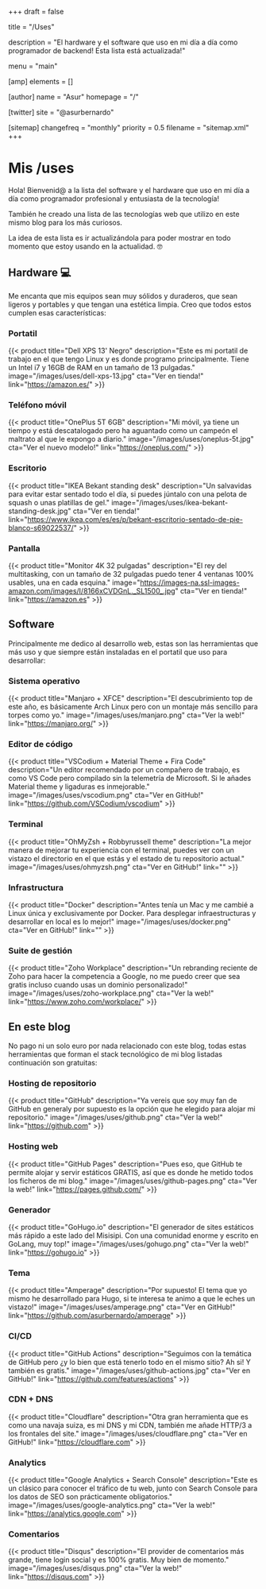 +++
draft = false

title = "/Uses"

description = "El hardware y el software que uso en mi día a día como programador de backend! Esta lista está actualizada!"

menu = "main"

[amp]
    elements = []

[author]
    name = "Asur"
    homepage = "/"

[twitter]
    site = "@asurbernardo"

[sitemap]
  changefreq = "monthly"
  priority = 0.5
  filename = "sitemap.xml"
+++

# Mis /uses

Hola! Bienvenid@ a la lista del software y el hardware que uso en mi día a día como programador profesional y entusiasta de la tecnología!

También he creado una lista de las tecnologías web que utilizo en este mismo blog para los más curiosos.

La idea de esta lista es ir actualizándola para poder mostrar en todo momento que estoy usando en la actualidad. 🤓

## Hardware 💻

Me encanta que mis equipos sean muy sólidos y duraderos, que sean ligeros y portables y que tengan una estética limpia. Creo que todos estos cumplen esas características:

### Portatil

{{< product
    title="Dell XPS 13' Negro"
    description="Este es mi portatil de trabajo en el que tengo Linux y es donde programo principalmente. Tiene un Intel i7 y 16GB de RAM en un tamaño de 13 pulgadas."
    image="/images/uses/dell-xps-13.jpg"
    cta="Ver en tienda!"
    link="https://amazon.es/" >}}

### Teléfono móvil

{{< product
    title="OnePlus 5T 6GB"
    description="Mi móvil, ya tiene un tiempo y está descatalogado pero ha aguantado como un campeón el maltrato al que le expongo a diario."
    image="/images/uses/oneplus-5t.jpg"
    cta="Ver el nuevo modelo!"
    link="https://oneplus.com/" >}}

### Escritorio

{{< product
    title="IKEA Bekant standing desk"
    description="Un salvavidas para evitar estar sentado todo el día, si puedes júntalo con una pelota de squash o unas platillas de gel."
    image="/images/uses/ikea-bekant-standing-desk.jpg"
    cta="Ver en tienda!"
    link="https://www.ikea.com/es/es/p/bekant-escritorio-sentado-de-pie-blanco-s69022537/" >}}

### Pantalla

{{< product
    title="Monitor 4K 32 pulgadas"
    description="El rey del multitasking, con un tamaño de 32 pulgadas puedo tener 4 ventanas 100% usables, una en cada esquina."
    image="https://images-na.ssl-images-amazon.com/images/I/8166xCVDGnL._SL1500_.jpg"
    cta="Ver en tienda!"
    link="https://amazon.es" >}}

## Software

Principalmente me dedico al desarrollo web, estas son las herramientas que más uso y que siempre están instaladas en el portatil que uso para desarrollar:

### Sistema operativo

{{< product
    title="Manjaro + XFCE"
    description="El descubrimiento top de este año, es básicamente Arch Linux pero con un montaje más sencillo para torpes como yo."
    image="/images/uses/manjaro.png"
    cta="Ver la web!"
    link="https://manjaro.org/" >}}

### Editor de código

{{< product
    title="VSCodium + Material Theme + Fira Code"
    description="Un editor recomendado por un compañero de trabajo, es como VS Code pero compilado sin la telemetría de Microsoft. Si le añades Material theme y ligaduras es inmejorable."
    image="/images/uses/vscodium.png"
    cta="Ver en GitHub!"
    link="https://github.com/VSCodium/vscodium" >}}

### Terminal

{{< product
    title="OhMyZsh + Robbyrussell theme"
    description="La mejor manera de mejorar tu experiencia con el terminal, puedes ver con un vistazo el directorio en el que estás y el estado de tu repositorio actual."
    image="/images/uses/ohmyzsh.png"
    cta="Ver en GitHub!"
    link="" >}}

### Infrastructura

{{< product
    title="Docker"
    description="Antes tenía un Mac y me cambié a Linux única y exclusivamente por Docker. Para desplegar infraestructuras y desarrollar en local es lo mejor!"
    image="/images/uses/docker.png"
    cta="Ver en GitHub!"
    link="" >}}

### Suite de gestión

{{< product
    title="Zoho Workplace"
    description="Un rebranding reciente de Zoho para hacer la competencia a Google, no me puedo creer que sea gratis incluso cuando usas un dominio personalizado!"
    image="/images/uses/zoho-workplace.png"
    cta="Ver la web!"
    link="https://www.zoho.com/workplace/" >}}

## En este blog

No pago ni un solo euro por nada relacionado con este blog, todas estas herramientas que forman el stack tecnológico de mi blog listadas continuación son gratuitas:

### Hosting de repositorio

{{< product
    title="GitHub"
    description="Ya vereis que soy muy fan de GitHub en generaly por supuesto es la opción que he elegido para alojar mi repositorio."
    image="/images/uses/github.png"
    cta="Ver la web!"
    link="https://github.com" >}}

### Hosting web

{{< product
    title="GitHub Pages"
    description="Pues eso, que GitHub te permite alojar y servir estáticos GRATIS, así que es donde he metido todos los ficheros de mi blog."
    image="/images/uses/github-pages.png"
    cta="Ver la web!"
    link="https://pages.github.com/" >}}

### Generador

{{< product
    title="GoHugo.io"
    description="El generador de sites estáticos más rápido a este lado del Misisipi. Con una comunidad enorme y escrito en GoLang, muy top!"
    image="/images/uses/gohugo.png"
    cta="Ver la web!"
    link="https://gohugo.io" >}}

### Tema

{{< product
    title="Amperage"
    description="Por supuesto! El tema que yo mismo he desarrollado para Hugo, si te interesa te animo a que le eches un vistazo!"
    image="/images/uses/amperage.png"
    cta="Ver en GitHub!"
    link="https://github.com/asurbernardo/amperage" >}}

### CI/CD

{{< product
    title="GitHub Actions"
    description="Seguimos con la temática de GitHub pero ¿y lo bien que está tenerlo todo en el mismo sitio? Ah si! Y también es gratis."
    image="/images/uses/github-actions.jpg"
    cta="Ver en GitHub!"
    link="https://github.com/features/actions" >}}

### CDN + DNS

{{< product
    title="Cloudflare"
    description="Otra gran herramienta que es como una navaja suiza, es mi DNS y mi CDN, también me añade HTTP/3 a los frontales del site."
    image="/images/uses/cloudflare.png"
    cta="Ver en GitHub!"
    link="https://cloudflare.com" >}}

### Analytics

{{< product
    title="Google Analytics + Search Console"
    description="Este es un clásico para conocer el tráfico de tu web, junto con Search Console para los datos de SEO son prácticamente obligatorios."
    image="/images/uses/google-analytics.png"
    cta="Ver la web!"
    link="https://analytics.google.com" >}}

### Comentarios

{{< product
    title="Disqus"
    description="El provider de comentarios más grande, tiene login social y es 100% gratis. Muy bien de momento."
    image="/images/uses/disqus.png"
    cta="Ver la web!"
    link="https://disqus.com" >}}